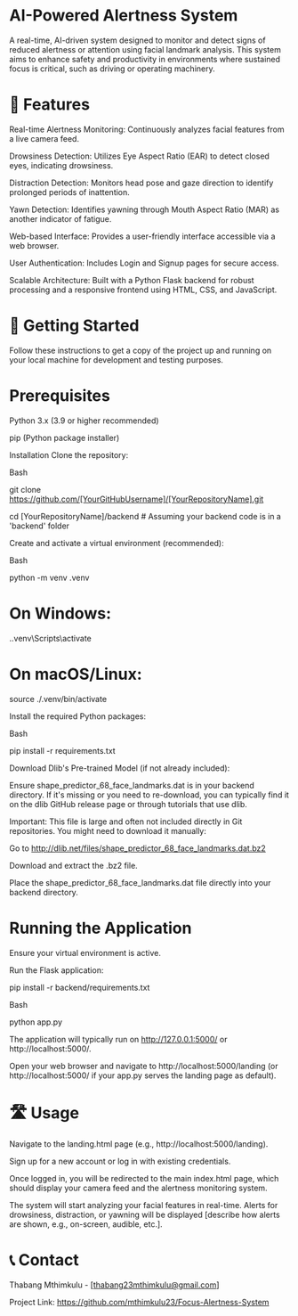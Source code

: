 # AI-Powered Alertness System

A real-time, AI-driven system designed to monitor and detect signs of reduced alertness or attention using facial landmark analysis. This system aims to enhance safety and productivity in environments where sustained focus is critical, such as driving or operating machinery.

# 🚀 Features

Real-time Alertness Monitoring: Continuously analyzes facial features from a live camera feed.

Drowsiness Detection: Utilizes Eye Aspect Ratio (EAR) to detect closed eyes, indicating drowsiness.

Distraction Detection: Monitors head pose and gaze direction to identify prolonged periods of inattention.

Yawn Detection: Identifies yawning through Mouth Aspect Ratio (MAR) as another indicator of fatigue.

Web-based Interface: Provides a user-friendly interface accessible via a web browser.

User Authentication: Includes Login and Signup pages for secure access.

Scalable Architecture: Built with a Python Flask backend for robust processing and a responsive frontend using HTML, CSS, and JavaScript.


# 🚀 Getting Started

Follow these instructions to get a copy of the project up and running on your local machine for development and testing purposes.


# Prerequisites

Python 3.x (3.9 or higher recommended)

pip (Python package installer)

Installation
Clone the repository:

Bash

git clone https://github.com/[YourGitHubUsername]/[YourRepositoryName].git

cd [YourRepositoryName]/backend # Assuming your backend code is in a 'backend' folder

Create and activate a virtual environment (recommended):

Bash

python -m venv .venv

# On Windows:

.\.venv\Scripts\activate

# On macOS/Linux:

source ./.venv/bin/activate

Install the required Python packages:

Bash

pip install -r requirements.txt

Download Dlib's Pre-trained Model (if not already included):

Ensure shape_predictor_68_face_landmarks.dat is in your backend directory. If it's missing or you need to re-download, you can typically find it on the dlib GitHub release page or through tutorials that use dlib.

Important: This file is large and often not included directly in Git repositories. You might need to download it manually:

Go to http://dlib.net/files/shape_predictor_68_face_landmarks.dat.bz2

Download and extract the .bz2 file.

Place the shape_predictor_68_face_landmarks.dat file directly into your backend directory.

# Running the Application
Ensure your virtual environment is active.

Run the Flask application:

pip install -r backend/requirements.txt

Bash

python app.py

The application will typically run on http://127.0.0.1:5000/ or http://localhost:5000/.

Open your web browser and navigate to http://localhost:5000/landing (or http://localhost:5000/ if your app.py serves the landing page as default).

# 🛣️ Usage

Navigate to the landing.html page (e.g., http://localhost:5000/landing).

Sign up for a new account or log in with existing credentials.

Once logged in, you will be redirected to the main index.html page, which should display your camera feed and the alertness monitoring system.

The system will start analyzing your facial features in real-time. Alerts for drowsiness, distraction, or yawning will be displayed [describe how alerts are shown, e.g., on-screen, audible, etc.].


# 📞 Contact
Thabang Mthimkulu - [thabang23mthimkulu@gmail.com]

Project Link: https://github.com/mthimkulu23/Focus-Alertness-System